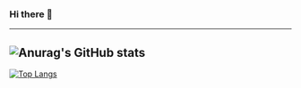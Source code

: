 ### Hi there 👋
---
![Anurag's GitHub stats](https://github-readme-stats.vercel.app/api?username=gelbling&show_icons=true&theme=dark&rank_icon=github&include_all_commits=true&hide=contrib,issues,prs)
---
[![Top Langs](https://github-readme-stats.vercel.app/api/top-langs/?username=anuraghazra)](https://github.com/gelbling/github-readme-stats)

<!--
**gelbling/gelbling** is a ✨ _special_ ✨ repository because its `README.md` (this file) appears on your GitHub profile.

Here are some ideas to get you started:

- 🔭 I’m currently working on ...
- 🌱 I’m currently learning ...
- 👯 I’m looking to collaborate on ...
- 🤔 I’m looking for help with ...
- 💬 Ask me about ...
- 📫 How to reach me: ...
- 😄 Pronouns: ...
- ⚡ Fun fact: ...
-->
